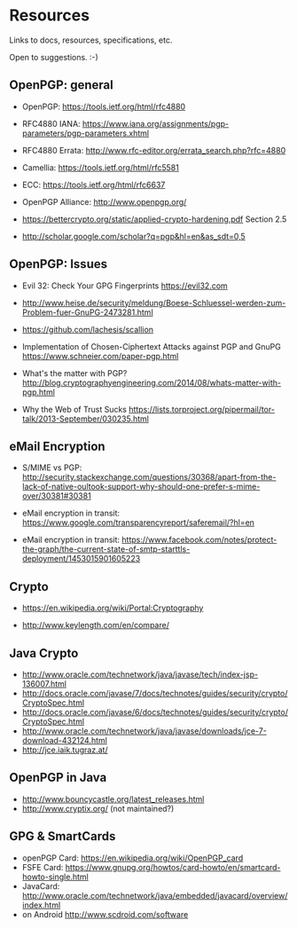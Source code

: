# Resources

Links to docs, resources, specifications, etc.

Open to suggestions. :-)

## OpenPGP: general

* OpenPGP: https://tools.ietf.org/html/rfc4880
* RFC4880 IANA: https://www.iana.org/assignments/pgp-parameters/pgp-parameters.xhtml
* RFC4880 Errata: http://www.rfc-editor.org/errata_search.php?rfc=4880
* Camellia: https://tools.ietf.org/html/rfc5581
* ECC: https://tools.ietf.org/html/rfc6637
* OpenPGP Alliance: http://www.openpgp.org/

* https://bettercrypto.org/static/applied-crypto-hardening.pdf Section 2.5

* http://scholar.google.com/scholar?q=pgp&hl=en&as_sdt=0,5

## OpenPGP: Issues

* Evil 32: Check Your GPG Fingerprints https://evil32.com
* http://www.heise.de/security/meldung/Boese-Schluessel-werden-zum-Problem-fuer-GnuPG-2473281.html
* https://github.com/lachesis/scallion

* Implementation of Chosen-Ciphertext Attacks against PGP and GnuPG https://www.schneier.com/paper-pgp.html

* What's the matter with PGP? http://blog.cryptographyengineering.com/2014/08/whats-matter-with-pgp.html

* Why the Web of Trust Sucks https://lists.torproject.org/pipermail/tor-talk/2013-September/030235.html

## eMail Encryption

* S/MIME vs PGP: http://security.stackexchange.com/questions/30368/apart-from-the-lack-of-native-oultook-support-why-should-one-prefer-s-mime-over/30381#30381

* eMail encryption in transit: https://www.google.com/transparencyreport/saferemail/?hl=en
* eMail encryption in transit: https://www.facebook.com/notes/protect-the-graph/the-current-state-of-smtp-starttls-deployment/1453015901605223

## Crypto

* https://en.wikipedia.org/wiki/Portal:Cryptography

* http://www.keylength.com/en/compare/

## Java Crypto

* http://www.oracle.com/technetwork/java/javase/tech/index-jsp-136007.html
* http://docs.oracle.com/javase/7/docs/technotes/guides/security/crypto/CryptoSpec.html
* http://docs.oracle.com/javase/6/docs/technotes/guides/security/crypto/CryptoSpec.html
* http://www.oracle.com/technetwork/java/javase/downloads/jce-7-download-432124.html
* http://jce.iaik.tugraz.at/

## OpenPGP in Java

* http://www.bouncycastle.org/latest_releases.html
* http://www.cryptix.org/ (not maintained?)

## GPG & SmartCards

* openPGP Card: https://en.wikipedia.org/wiki/OpenPGP_card
* FSFE Card: https://www.gnupg.org/howtos/card-howto/en/smartcard-howto-single.html
* JavaCard: http://www.oracle.com/technetwork/java/embedded/javacard/overview/index.html
* on Android http://www.scdroid.com/software

